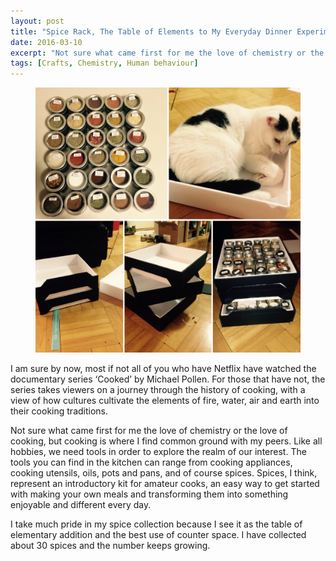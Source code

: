 ```yaml
---
layout: post
title: "Spice Rack, The Table of Elements to My Everyday Dinner Experiments"
date: 2016-03-10
excerpt: "Not sure what came first for me the love of chemistry or the love of cooking, but cooking is where I find common ground with my peers."
tags: [Crafts, Chemistry, Human behaviour]
---
```

 
<figure>
	<img src="/assets/img/RandomPhoto/Spice_rack.JPG">
</figure>
  
I am sure by now, most if not all of you who have Netflix have watched the documentary series ‘Cooked’ by Michael Pollen. For those that have not, the series takes viewers on a journey through the history of cooking, with a view of how cultures cultivate the elements of fire, water, air and earth into their cooking traditions.

Not sure what came first for me the love of chemistry or the love of cooking, but cooking is where I find common ground with my peers. Like all hobbies, we need tools in order to explore the realm of our interest. The tools you can find in the kitchen can range from cooking appliances, cooking utensils, oils, pots and pans, and of course spices. Spices, I think, represent an introductory kit for amateur cooks, an easy way to get started with making your own meals and transforming them into something enjoyable and different every day.

I take much pride in my spice collection because I see it as the table of elementary addition and the best use of counter space. I have collected about 30 spices and the number keeps growing.



